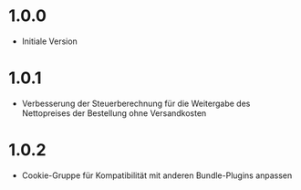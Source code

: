 # 1.0.0
- Initiale Version

# 1.0.1
- Verbesserung der Steuerberechnung für die Weitergabe des Nettopreises der Bestellung ohne Versandkosten

# 1.0.2
- Cookie-Gruppe für Kompatibilität mit anderen Bundle-Plugins anpassen
